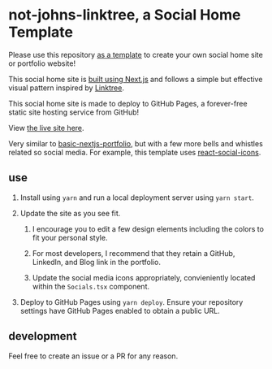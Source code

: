 # not-johns-linktree, a Social Home Template

Please use this repository [as a template](https://docs.github.com/en/repositories/creating-and-managing-repositories/creating-a-repository-from-a-template) to create your own social home site or portfolio website!

This social home site is [built using Next.js](https://github.com/vercel/next.js/tree/canary/examples/gh-pages) and follows a simple but effective visual pattern inspired by [Linktree](https://linktr.ee/).

This social home site is made to deploy to GitHub Pages, a forever-free static site hosting service from GitHub!

View [the live site here](https://vandivier.github.io/not-johns-linktree/).

Very similar to [basic-nextjs-portfolio](https://github.com/Vandivier/basic-nextjs-portfolio), but with a few more bells and whistles related so social media. For example, this template uses [react-social-icons](https://github.com/jaketrent/react-social-icons).

## use

1. Install using `yarn` and run a local deployment server using `yarn start`.

2. Update the site as you see fit.

   1. I encourage you to edit a few design elements including the colors to fit your personal style.

   2. For most developers, I recommend that they retain a GitHub, LinkedIn, and Blog link in the portfolio.

   3. Update the social media icons appropriately, convieniently located within the `Socials.tsx` component.

3. Deploy to GitHub Pages using `yarn deploy`. Ensure your repository settings have GitHub Pages enabled to obtain a public URL.

## development

Feel free to create an issue or a PR for any reason.
